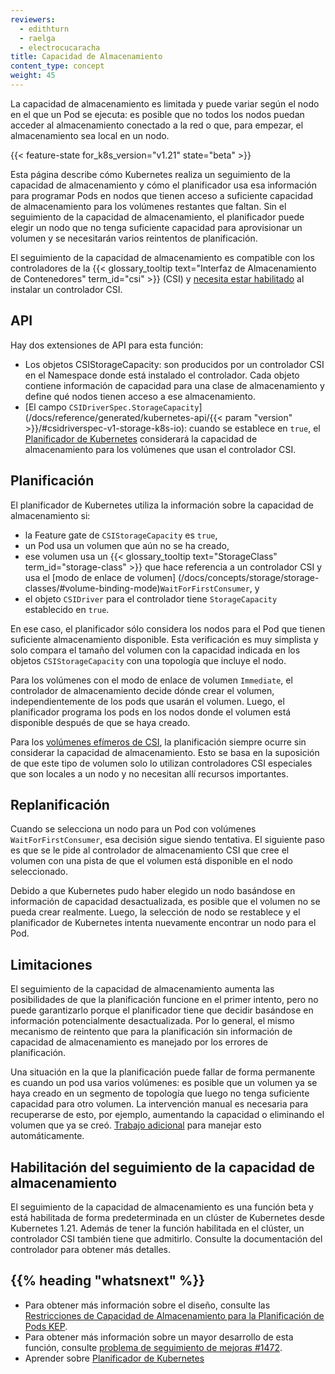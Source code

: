 ```yaml
---
reviewers:
  - edithturn
  - raelga
  - electrocucaracha
title: Capacidad de Almacenamiento
content_type: concept
weight: 45
---
```


<!-- overview -->

La capacidad de almacenamiento es limitada y puede variar según el nodo en el que un Pod se ejecuta: es posible que no todos los nodos puedan acceder al almacenamiento conectado a la red o que, para empezar, el almacenamiento sea local en un nodo.

{{< feature-state for_k8s_version="v1.21" state="beta" >}}

Esta página describe cómo Kubernetes realiza un seguimiento de la capacidad de almacenamiento y cómo el planificador usa esa información para programar Pods en nodos que tienen acceso a suficiente capacidad de almacenamiento para los volúmenes restantes que faltan. Sin el seguimiento de la capacidad de almacenamiento, el planificador puede elegir un nodo que no tenga suficiente capacidad para aprovisionar un volumen y se necesitarán varios reintentos de planificación.

El seguimiento de la capacidad de almacenamiento es compatible con los controladores de la {{< glossary_tooltip
text="Interfaz de Almacenamiento de Contenedores" term_id="csi" >}} (CSI) y
[necesita estar habilitado](#enabling-storage-capacity-tracking) al instalar un controlador CSI.

<!-- body -->

## API

Hay dos extensiones de API para esta función:

- Los objetos CSIStorageCapacity:
  son producidos por un controlador CSI en el Namespace donde está instalado el controlador. Cada objeto contiene información de capacidad para una clase de almacenamiento y define qué nodos tienen acceso a ese almacenamiento.
- [El campo `CSIDriverSpec.StorageCapacity`](/docs/reference/generated/kubernetes-api/{{< param "version" >}}/#csidriverspec-v1-storage-k8s-io):
  cuando se establece en `true`, el [Planificador de Kubernetes](/docs/concepts/scheduling-eviction/kube-scheduler/) considerará la capacidad de almacenamiento para los volúmenes que usan el controlador CSI.

## Planificación

El planificador de Kubernetes utiliza la información sobre la capacidad de almacenamiento si:

- la Feature gate de `CSIStorageCapacity` es `true`,
- un Pod usa un volumen que aún no se ha creado,
- ese volumen usa un {{< glossary_tooltip text="StorageClass" term_id="storage-class" >}} que hace referencia a un controlador CSI y usa el [modo de enlace de volumen] (/docs/concepts/storage/storage-classes/#volume-binding-mode)`WaitForFirstConsumer`,
  y
- el objeto `CSIDriver` para el controlador tiene `StorageCapacity` establecido en `true`.

En ese caso, el planificador sólo considera los nodos para el Pod que tienen suficiente almacenamiento disponible. Esta verificación es muy simplista y solo compara el tamaño del volumen con la capacidad indicada en los objetos `CSIStorageCapacity` con una topología que incluye el nodo.

Para los volúmenes con el modo de enlace de volumen `Immediate`, el controlador de almacenamiento decide dónde crear el volumen, independientemente de los pods que usarán el volumen.
Luego, el planificador programa los pods en los nodos donde el volumen está disponible después de que se haya creado.

Para los [volúmenes efímeros de CSI](/docs/concepts/storage/ephemeral-volumes/#csi-ephemeral-volumes),
la planificación siempre ocurre sin considerar la capacidad de almacenamiento. Esto se basa en la suposición de que este tipo de volumen solo lo utilizan controladores CSI especiales que son locales a un nodo y no necesitan allí recursos importantes.

## Replanificación

Cuando se selecciona un nodo para un Pod con volúmenes `WaitForFirstConsumer`, esa decisión sigue siendo tentativa. El siguiente paso es que se le pide al controlador de almacenamiento CSI que cree el volumen con una pista de que el volumen está disponible en el nodo seleccionado.

Debido a que Kubernetes pudo haber elegido un nodo basándose en información de capacidad desactualizada, es posible que el volumen no se pueda crear realmente. Luego, la selección de nodo se restablece y el planificador de Kubernetes intenta nuevamente encontrar un nodo para el Pod.

## Limitaciones

El seguimiento de la capacidad de almacenamiento aumenta las posibilidades de que la planificación funcione en el primer intento, pero no puede garantizarlo porque el planificador tiene que decidir basándose en información potencialmente desactualizada. Por lo general, el mismo mecanismo de reintento que para la planificación sin información de capacidad de almacenamiento es manejado por los errores de planificación.

Una situación en la que la planificación puede fallar de forma permanente es cuando un pod usa varios volúmenes: es posible que un volumen ya se haya creado en un segmento de topología que luego no tenga suficiente capacidad para otro volumen. La intervención manual es necesaria para recuperarse de esto, por ejemplo, aumentando la capacidad o eliminando el volumen que ya se creó. [
Trabajo adicional](https://github.com/kubernetes/enhancements/pull/1703) para manejar esto automáticamente.

## Habilitación del seguimiento de la capacidad de almacenamiento

El seguimiento de la capacidad de almacenamiento es una función beta y está habilitada de forma predeterminada en un clúster de Kubernetes desde Kubernetes 1.21. Además de tener la función habilitada en el clúster, un controlador CSI también tiene que admitirlo. Consulte la documentación del controlador para obtener más detalles.

## {{% heading "whatsnext" %}}

- Para obtener más información sobre el diseño, consulte las
  [Restricciones de Capacidad de Almacenamiento para la Planificación de Pods KEP](https://github.com/kubernetes/enhancements/blob/master/keps/sig-storage/1472-storage-capacity-tracking/README.md).
- Para obtener más información sobre un mayor desarrollo de esta función, consulte [problema de seguimiento de mejoras #1472](https://github.com/kubernetes/enhancements/issues/1472).
- Aprender sobre [Planificador de Kubernetes](/docs/concepts/scheduling-eviction/kube-scheduler/)
